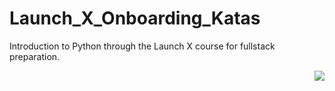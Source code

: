 # Launch_X_Onboarding_Katas
Introduction to Python through the Launch X course for fullstack preparation.







  <img align="right" src="https://user-images.githubusercontent.com/69487958/154828444-9d5a6f4a-01d4-4e05-84fe-631640137a9e.png"/>
